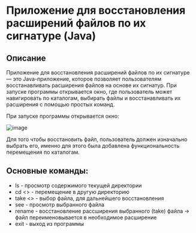 # Приложение для восстановления расширений файлов по их сигнатуре (Java)

## Описание
Приложение для восстановления расширений файлов по их сигнатуре — это Java-приложение, которое позволяет пользователям восстанавливать расширения файлов на основе их сигнатур. При запуске программы открывается окно, где пользователь может навигировать по каталогам, выбирать файлы и восстанавливать их расширения с помощью простых команд.

При запуске программы открывается окно:

![image](https://github.com/user-attachments/assets/1adcc71c-d8b6-4fb5-a4f1-e9bcf8b51b42)

Для того чтобы восстановить файл, пользователь должен изначально выбрать его, именно для этого была добавлена функциональность перемещения по каталогам.

## Основные команды:

* ls - просмотр содержимого текущей директории
* cd <> - перемещение в другую директорию
* take <> - выбор файла, для дальнейшего восстановления
* see - просмотр выбранного файла
* rename - восстановление рассширения выбранного (take) файла -> файл переименовывается в необходимое расширение
* exit - выход из программы


